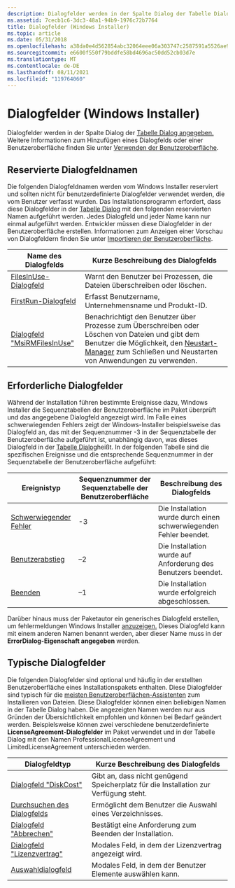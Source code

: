 ```yaml
---
description: Dialogfelder werden in der Spalte Dialog der Tabelle Dialog angegeben. Weitere Informationen zum Hinzufügen eines Dialogfelds oder einer Benutzeroberfläche finden Sie unter Verwenden der Benutzeroberfläche.
ms.assetid: 7cecb1c6-3dc3-48a1-94b9-1976c72b7764
title: Dialogfelder (Windows Installer)
ms.topic: article
ms.date: 05/31/2018
ms.openlocfilehash: a38da0e4d562854abc32064eee06a303747c2587591a5526ae98177a13e0462a
ms.sourcegitcommit: e6600f550f79bddfe58bd4696ac50dd52cb03d7e
ms.translationtype: MT
ms.contentlocale: de-DE
ms.lasthandoff: 08/11/2021
ms.locfileid: "119764060"
---
```

# <a name="dialog-boxes-windows-installer"></a>Dialogfelder (Windows Installer)

Dialogfelder werden in der Spalte Dialog der [Tabelle Dialog angegeben.](dialog-table.md) Weitere Informationen zum Hinzufügen eines Dialogfelds oder einer Benutzeroberfläche finden Sie unter [Verwenden der Benutzeroberfläche](using-the-user-interface.md).

## <a name="reserved-dialog-box-names"></a>Reservierte Dialogfeldnamen

Die folgenden Dialogfeldnamen werden vom Windows Installer reserviert und sollten nicht für benutzerdefinierte Dialogfelder verwendet werden, die vom Benutzer verfasst wurden. Das Installationsprogramm erfordert, dass diese Dialogfelder in der [Tabelle Dialog](dialog-table.md) mit den folgenden reservierten Namen aufgeführt werden. Jedes Dialogfeld und jeder Name kann nur einmal aufgeführt werden. Entwickler müssen diese Dialogfelder in der Benutzeroberfläche erstellen. Informationen zum Anzeigen einer Vorschau von Dialogfeldern finden Sie unter [Importieren der Benutzeroberfläche](importing-the-user-interface.md).



| Name des Dialogfelds                                      | Kurze Beschreibung des Dialogfelds                                                                                                                                         |
|------------------------------------------------------|-------------------------------------------------------------------------------------------------------------------------------------------------------------------------|
| [FilesInUse-Dialogfeld](filesinuse-dialog.md)           | Warnt den Benutzer bei Prozessen, die Dateien überschreiben oder löschen.                                                                                                                 |
| [FirstRun-Dialogfeld](firstrun-dialog.md)               | Erfasst Benutzername, Unternehmensname und Produkt-ID.                                                                                                                       |
| [Dialogfeld "MsiRMFilesInUse"](msirmfilesinuse-dialog.md) | Benachrichtigt den Benutzer über Prozesse zum Überschreiben oder Löschen von Dateien und gibt dem Benutzer die Möglichkeit, den [Neustart-Manager](/windows/desktop/RstMgr/restart-manager-portal) zum Schließen und Neustarten von Anwendungen zu verwenden. |



 

## <a name="required-dialog-boxes"></a>Erforderliche Dialogfelder

Während der Installation führen bestimmte Ereignisse dazu, [](using-a-sequence-table.md) Windows Installer die Sequenztabellen der Benutzeroberfläche im Paket überprüft und das angegebene Dialogfeld angezeigt wird. Im Falle eines schwerwiegenden Fehlers zeigt der Windows-Installer beispielsweise das Dialogfeld an, das mit der Sequenznummer -3 in der Sequenztabelle der Benutzeroberfläche aufgeführt ist, unabhängig davon, was dieses Dialogfeld in der [Tabelle Dialog](dialog-table.md)heißt. In der folgenden Tabelle sind die spezifischen Ereignisse und die entsprechende Sequenznummer in der Sequenztabelle der Benutzeroberfläche aufgeführt:



| Ereignistyp                        | Sequenznummer der Sequenztabelle der Benutzeroberfläche | Beschreibung des Dialogfelds                              |
|--------------------------------------|-----------------------------------------------|--------------------------------------------------------|
| [Schwerwiegender Fehler](fatalerror-dialog.md) | -3                                            | Die Installation wurde durch einen schwerwiegenden Fehler beendet.      |
| [Benutzerabstieg](userexit-dialog.md)     | –2                                            | Die Installation wurde auf Anforderung des Benutzers beendet. |
| [Beenden](exit-dialog.md)              | –1                                            | Die Installation wurde erfolgreich abgeschlossen.               |



 

Darüber hinaus muss der Paketautor ein generisches Dialogfeld erstellen, um fehlermeldungen Windows Installer [anzuzeigen.](error-dialog.md) Dieses Dialogfeld kann mit einem anderen Namen benannt werden, aber dieser Name muss in der **ErrorDialog-Eigenschaft angegeben** werden.

## <a name="typical-dialog-boxes"></a>Typische Dialogfelder

Die folgenden Dialogfelder sind optional und häufig in der erstellten Benutzeroberfläche eines Installationspakets enthalten. Diese Dialogfelder sind typisch für die [meisten Benutzeroberflächen-Assistenten](user-interface-wizard-behavior.md) zum Installieren von Dateien. Diese Dialogfelder können einen beliebigen Namen in der Tabelle Dialog haben. Die angezeigten Namen werden nur aus Gründen der Übersichtlichkeit empfohlen und können bei Bedarf geändert werden. Beispielsweise können zwei verschiedene benutzerdefinierte **LicenseAgreement-Dialogfelder** im Paket verwendet und in der Tabelle Dialog mit den Namen ProfessionalLicenseAgreement und LimitedLicenseAgreement unterschieden werden.



| Dialogfeldtyp                                             | Kurze Beschreibung des Dialogfelds                         |
|-------------------------------------------------------------|---------------------------------------------------------|
| [Dialogfeld "DiskCost"](diskcost-dialog.md)                  | Gibt an, dass nicht genügend Speicherplatz für die Installation zur Verfügung steht. |
| [Durchsuchen des Dialogfelds](browse-dialog.md)                      | Ermöglicht dem Benutzer die Auswahl eines Verzeichnisses.                     |
| [Dialogfeld "Abbrechen"](cancel-dialog.md)                      | Bestätigt eine Anforderung zum Beenden der Installation.       |
| [Dialogfeld "Lizenzvertrag"](licenseagreement-dialog.md) | Modales Feld, in dem der Lizenzvertrag angezeigt wird.             |
| [Auswahldialogfeld](selection-dialog.md)                | Modales Feld, in dem der Benutzer Elemente auswählen kann.            |



 

 

 
